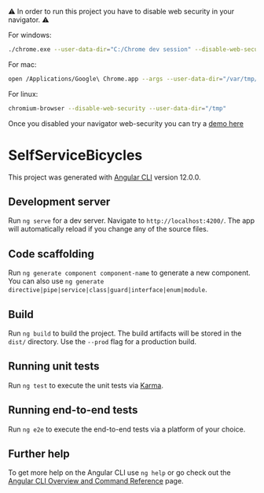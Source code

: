⚠️ In order to run this project you have to disable web security in your navigator. ⚠️

For windows:

```bash
./chrome.exe --user-data-dir="C:/Chrome dev session" --disable-web-security
```

For mac:

```bash
open /Applications/Google\ Chrome.app --args --user-data-dir="/var/tmp/Chrome dev session" --disable-web-security
```

For linux:

```bash
chromium-browser --disable-web-security --user-data-dir="/tmp"
```

Once you disabled your navigator web-security you can try a [demo here](https://ouassimbenmosbah.github.io/self-service-bicycles/#/stations)

# SelfServiceBicycles

This project was generated with [Angular CLI](https://github.com/angular/angular-cli) version 12.0.0.

## Development server

Run `ng serve` for a dev server. Navigate to `http://localhost:4200/`. The app will automatically reload if you change any of the source files.

## Code scaffolding

Run `ng generate component component-name` to generate a new component. You can also use `ng generate directive|pipe|service|class|guard|interface|enum|module`.

## Build

Run `ng build` to build the project. The build artifacts will be stored in the `dist/` directory. Use the `--prod` flag for a production build.

## Running unit tests

Run `ng test` to execute the unit tests via [Karma](https://karma-runner.github.io).

## Running end-to-end tests

Run `ng e2e` to execute the end-to-end tests via a platform of your choice.

## Further help

To get more help on the Angular CLI use `ng help` or go check out the [Angular CLI Overview and Command Reference](https://angular.io/cli) page.
